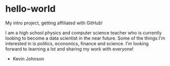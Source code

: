 # hello-world
My intro project, getting affiliated with GitHub!

I am a high school physics and computer science teacher who is currently looking to become a data scientist in the near future. Some of the things I'm interested in is politics, economics, finance and science. I'm looking forward to learning a lot and sharing my work with everyone!

- Kevin Johnson
